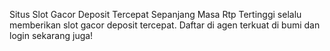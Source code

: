 Situs Slot Gacor Deposit Tercepat Sepanjang Masa Rtp Tertinggi
selalu memberikan slot gacor deposit tercepat. Daftar di agen terkuat di bumi dan login sekarang juga!
